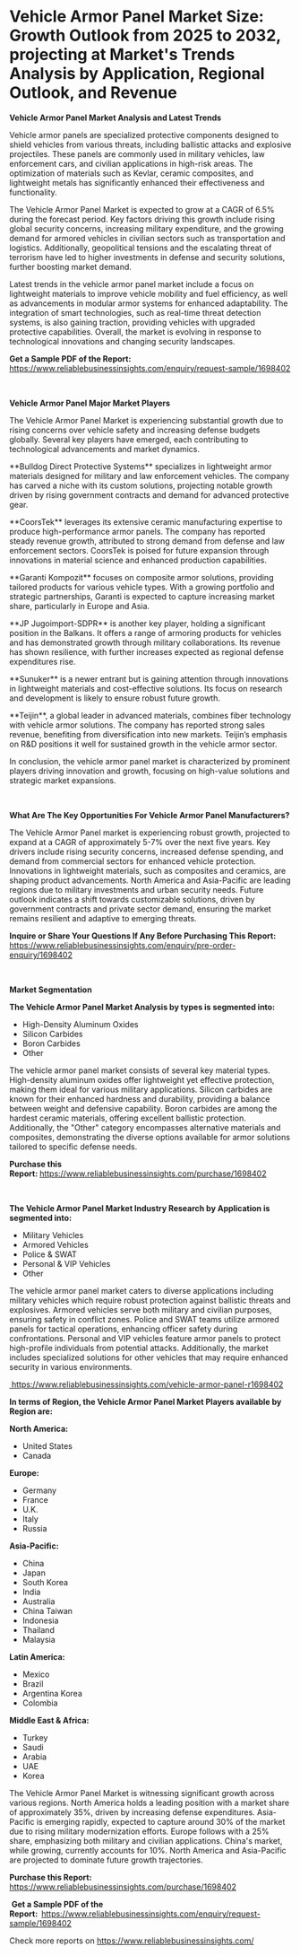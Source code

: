 <p><h1>Vehicle Armor Panel Market Size: Growth Outlook from 2025 to 2032, projecting at Market's Trends Analysis by Application, Regional Outlook, and Revenue</h1></p><p><strong>Vehicle Armor Panel Market Analysis and Latest Trends</strong></p>
<p><p>Vehicle armor panels are specialized protective components designed to shield vehicles from various threats, including ballistic attacks and explosive projectiles. These panels are commonly used in military vehicles, law enforcement cars, and civilian applications in high-risk areas. The optimization of materials such as Kevlar, ceramic composites, and lightweight metals has significantly enhanced their effectiveness and functionality.</p><p>The Vehicle Armor Panel Market is expected to grow at a CAGR of 6.5% during the forecast period. Key factors driving this growth include rising global security concerns, increasing military expenditure, and the growing demand for armored vehicles in civilian sectors such as transportation and logistics. Additionally, geopolitical tensions and the escalating threat of terrorism have led to higher investments in defense and security solutions, further boosting market demand.</p><p>Latest trends in the vehicle armor panel market include a focus on lightweight materials to improve vehicle mobility and fuel efficiency, as well as advancements in modular armor systems for enhanced adaptability. The integration of smart technologies, such as real-time threat detection systems, is also gaining traction, providing vehicles with upgraded protective capabilities. Overall, the market is evolving in response to technological innovations and changing security landscapes.</p></p>
<p><strong>Get a Sample PDF of the Report:&nbsp;</strong> <a href="https://www.reliablebusinessinsights.com/enquiry/request-sample/1698402?utm_campaign=2768&utm_medium=2&utm_source=Github&utm_content=ia&utm_term=27032025&utm_id=vehicle-armor-panel">https://www.reliablebusinessinsights.com/enquiry/request-sample/1698402</a></p>
<p>&nbsp;</p>
<p><strong>Vehicle Armor Panel Major Market Players</strong></p>
<p><p>The Vehicle Armor Panel Market is experiencing substantial growth due to rising concerns over vehicle safety and increasing defense budgets globally. Several key players have emerged, each contributing to technological advancements and market dynamics.</p><p>**Bulldog Direct Protective Systems** specializes in lightweight armor materials designed for military and law enforcement vehicles. The company has carved a niche with its custom solutions, projecting notable growth driven by rising government contracts and demand for advanced protective gear.</p><p>**CoorsTek** leverages its extensive ceramic manufacturing expertise to produce high-performance armor panels. The company has reported steady revenue growth, attributed to strong demand from defense and law enforcement sectors. CoorsTek is poised for future expansion through innovations in material science and enhanced production capabilities.</p><p>**Garanti Kompozit** focuses on composite armor solutions, providing tailored products for various vehicle types. With a growing portfolio and strategic partnerships, Garanti is expected to capture increasing market share, particularly in Europe and Asia.</p><p>**JP Jugoimport-SDPR** is another key player, holding a significant position in the Balkans. It offers a range of armoring products for vehicles and has demonstrated growth through military collaborations. Its revenue has shown resilience, with further increases expected as regional defense expenditures rise.</p><p>**Sunuker** is a newer entrant but is gaining attention through innovations in lightweight materials and cost-effective solutions. Its focus on research and development is likely to ensure robust future growth.</p><p>**Teijin**, a global leader in advanced materials, combines fiber technology with vehicle armor solutions. The company has reported strong sales revenue, benefiting from diversification into new markets. Teijin’s emphasis on R&D positions it well for sustained growth in the vehicle armor sector.</p><p>In conclusion, the vehicle armor panel market is characterized by prominent players driving innovation and growth, focusing on high-value solutions and strategic market expansions.</p></p>
<p>&nbsp;</p>
<p><strong>What Are The Key Opportunities For Vehicle Armor Panel Manufacturers?</strong></p>
<p><p>The Vehicle Armor Panel market is experiencing robust growth, projected to expand at a CAGR of approximately 5-7% over the next five years. Key drivers include rising security concerns, increased defense spending, and demand from commercial sectors for enhanced vehicle protection. Innovations in lightweight materials, such as composites and ceramics, are shaping product advancements. North America and Asia-Pacific are leading regions due to military investments and urban security needs. Future outlook indicates a shift towards customizable solutions, driven by government contracts and private sector demand, ensuring the market remains resilient and adaptive to emerging threats.</p></p>
<p><strong>Inquire or Share Your Questions If Any Before Purchasing This Report:</strong> <a href="https://www.reliablebusinessinsights.com/enquiry/pre-order-enquiry/1698402?utm_campaign=2768&utm_medium=2&utm_source=Github&utm_content=ia&utm_term=27032025&utm_id=vehicle-armor-panel">https://www.reliablebusinessinsights.com/enquiry/pre-order-enquiry/1698402</a></p>
<p>&nbsp;</p>
<p><strong>Market Segmentation</strong></p>
<p><strong>The Vehicle Armor Panel Market Analysis by types is segmented into:</strong></p>
<p><ul><li>High-Density Aluminum Oxides</li><li>Silicon Carbides</li><li>Boron Carbides</li><li>Other</li></ul></p>
<p><p>The vehicle armor panel market consists of several key material types. High-density aluminum oxides offer lightweight yet effective protection, making them ideal for various military applications. Silicon carbides are known for their enhanced hardness and durability, providing a balance between weight and defensive capability. Boron carbides are among the hardest ceramic materials, offering excellent ballistic protection. Additionally, the "Other" category encompasses alternative materials and composites, demonstrating the diverse options available for armor solutions tailored to specific defense needs.</p></p>
<p><strong>Purchase this Report:&nbsp;</strong><a href="https://www.reliablebusinessinsights.com/purchase/1698402?utm_campaign=2768&utm_medium=2&utm_source=Github&utm_content=ia&utm_term=27032025&utm_id=vehicle-armor-panel">https://www.reliablebusinessinsights.com/purchase/1698402</a></p>
<p>&nbsp;</p>
<p><strong>The Vehicle Armor Panel Market Industry Research by Application is segmented into:</strong></p>
<p><ul><li>Military Vehicles</li><li>Armored Vehicles</li><li>Police & SWAT</li><li>Personal & VIP Vehicles</li><li>Other</li></ul></p>
<p><p>The vehicle armor panel market caters to diverse applications including military vehicles which require robust protection against ballistic threats and explosives. Armored vehicles serve both military and civilian purposes, ensuring safety in conflict zones. Police and SWAT teams utilize armored panels for tactical operations, enhancing officer safety during confrontations. Personal and VIP vehicles feature armor panels to protect high-profile individuals from potential attacks. Additionally, the market includes specialized solutions for other vehicles that may require enhanced security in various environments.</p></p>
<p><a href="https://www.reliablebusinessinsights.com/vehicle-armor-panel-r1698402?utm_campaign=2768&utm_medium=2&utm_source=Github&utm_content=ia&utm_term=27032025&utm_id=vehicle-armor-panel">&nbsp;https://www.reliablebusinessinsights.com/vehicle-armor-panel-r1698402</a></p>
<p><strong>In terms of Region, the Vehicle Armor Panel Market Players available by Region are:</strong></p>
<p>
    <p> <strong> North America: </strong>
        <ul>
            <li>United States</li>
            <li>Canada</li>
        </ul>
        </p> 
    <p> <strong> Europe: </strong>
        <ul>
            <li>Germany</li>
            <li>France</li>
            <li>U.K.</li>
            <li>Italy</li>
            <li>Russia</li>
        </ul>
        </p> 
    <p> <strong> Asia-Pacific: </strong>
        <ul>
            <li>China</li>
            <li>Japan</li>
            <li>South Korea</li>
            <li>India</li>
            <li>Australia</li>
            <li>China Taiwan</li>
            <li>Indonesia</li>
            <li>Thailand</li>
            <li>Malaysia</li>
        </ul>
        </p> 
    <p> <strong> Latin America: </strong>
        <ul>
            <li>Mexico</li>
            <li>Brazil</li>
            <li>Argentina Korea</li>
            <li>Colombia</li>
        </ul>
        </p> 
    <p> <strong> Middle East & Africa: </strong>
        <ul>
            <li>Turkey</li>
            <li>Saudi</li>
            <li>Arabia</li>
            <li>UAE</li>
            <li>Korea</li>
        </ul>
    </p>
    </p>
<p><p>The Vehicle Armor Panel Market is witnessing significant growth across various regions. North America holds a leading position with a market share of approximately 35%, driven by increasing defense expenditures. Asia-Pacific is emerging rapidly, expected to capture around 30% of the market due to rising military modernization efforts. Europe follows with a 25% share, emphasizing both military and civilian applications. China's market, while growing, currently accounts for 10%. North America and Asia-Pacific are projected to dominate future growth trajectories.</p></p>
<p><strong>Purchase this Report: </strong><a href="https://www.reliablebusinessinsights.com/purchase/1698402?utm_campaign=2768&utm_medium=2&utm_source=Github&utm_content=ia&utm_term=27032025&utm_id=vehicle-armor-panel">https://www.reliablebusinessinsights.com/purchase/1698402</a></p>
<p>&nbsp;<strong>Get a Sample PDF of the Report:&nbsp;&nbsp;</strong><a href="https://www.reliablebusinessinsights.com/enquiry/request-sample/1698402?utm_campaign=2768&utm_medium=2&utm_source=Github&utm_content=ia&utm_term=27032025&utm_id=vehicle-armor-panel">https://www.reliablebusinessinsights.com/enquiry/request-sample/1698402</a></p>
<p><strong></strong></p>
<p>Check more reports on <a href="https://www.reliablebusinessinsights.com/?utm_campaign=2768&utm_medium=2&utm_source=Github&utm_content=ia&utm_term=27032025&utm_id=vehicle-armor-panel">https://www.reliablebusinessinsights.com/</a></p>